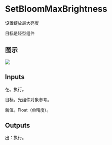 # SetBloomMaxBrightness

设置绽放最大亮度

目标是轻型组件

## 图示

![]($-20221218-20341058.png)

## Inputs

在。执行。

目标。光组件对象参考。

新值。Float（单精度）。  

## Outputs

出：执行。
